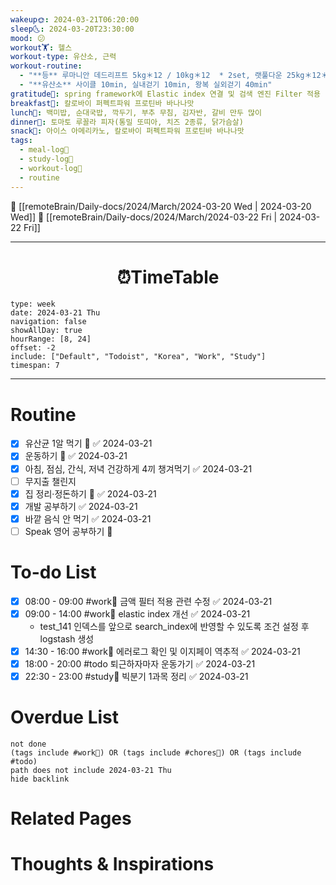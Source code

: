 ```yaml
---
wakeup🌞: 2024-03-21T06:20:00
sleep🌜: 2024-03-20T23:30:00
mood: 😕
workout🏋️: 헬스
workout-type: 유산소, 근력
workout-routine:
  - "**등** 루마니안 데드리프트 5kg＊12 / 10kg＊12  * 2set, 랫풀다운 25kg＊12＊3set, 어시스트 풀업 102.5kg＊12＊3set "
  - "**유산소** 사이클 10min, 실내걷기 10min, 왕복 실외걷기 40min"
gratitude🙏: spring framework에 Elastic index 연결 및 검색 엔진 Filter 적용 1차 완성!
breakfast🍳: 칼로바이 퍼펙트파워 프로틴바 바나나맛
lunch🍚: 백미밥, 순대국밥, 깍두기, 부추 무침, 김자반, 갈비 만두 많이
dinner🥗: 토마토 루꼴라 피자(통밀 또띠아, 치즈 2종류, 닭가슴살)
snack🍬: 아이스 아메리카노, 칼로바이 퍼펙트파워 프로틴바 바나나맛
tags:
  - meal-log📝
  - study-log📓
  - workout-log💪
  - routine
---
```


🔺 [[remoteBrain/Daily-docs/2024/March/2024-03-20 Wed | 2024-03-20 Wed]]
🔻 [[remoteBrain/Daily-docs/2024/March/2024-03-22 Fri | 2024-03-22 Fri]]
___
<h1> <center>⏰TimeTable </center> </h1>

```gEvent
type: week
date: 2024-03-21 Thu
navigation: false
showAllDay: true
hourRange: [8, 24]
offset: -2
include: ["Default", "Todoist", "Korea", "Work", "Study"]
timespan: 7
```

--- 


# Routine 

- [x] 유산균 1알 먹기 🔼 ✅ 2024-03-21
- [x] 운동하기 🔼 ✅ 2024-03-21
- [x] 아침, 점심, 간식, 저녁 건강하게 4끼 챙겨먹기 ✅ 2024-03-21
- [ ] 무지출 챌린지 
- [x] 집 정리·정돈하기 🔼 ✅ 2024-03-21
- [x] 개발 공부하기 ✅ 2024-03-21
- [x] 바깥 음식 안 먹기 ✅ 2024-03-21
- [ ] Speak 영어 공부하기 🔼 

# To-do List

- [x] 08:00 - 09:00 #work💼 금액 필터 적용 관련 수정 ✅ 2024-03-21
- [x] 09:00 - 14:00 #work💼 elastic index 개선 ✅ 2024-03-21
	- test_141 인덱스를 앞으로 search_index에 반영할 수 있도록 조건 설정 후 logstash 생성 
- [x] 14:30 - 16:00 #work💼 에러로그 확인 및 이지페이 역추적 ✅ 2024-03-21
- [x] 18:00 - 20:00 #todo 퇴근하자마자 운동가기 ✅ 2024-03-21
- [x] 22:30 - 23:00 #study📓 빅분기 1과목 정리 ✅ 2024-03-21

# Overdue List
```tasks
not done
(tags include #work💼) OR (tags include #chores🧺) OR (tags include #todo)
path does not include 2024-03-21 Thu
hide backlink
```

# Related Pages



# Thoughts & Inspirations

